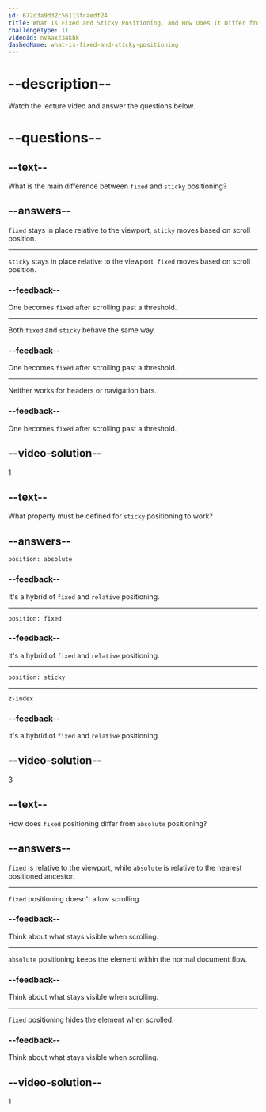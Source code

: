 ```yaml
---
id: 672c3a9d32c56113fcaedf24
title: What Is Fixed and Sticky Positioning, and How Does It Differ from Absolute Positioning?
challengeType: 11
videoId: nVAaxZ34khk
dashedName: what-is-fixed-and-sticky-positioning
---
```


# --description--

Watch the lecture video and answer the questions below.

# --questions--

## --text--

What is the main difference between `fixed` and `sticky` positioning?

## --answers--

`fixed` stays in place relative to the viewport, `sticky` moves based on scroll position.

---

`sticky` stays in place relative to the viewport, `fixed` moves based on scroll position.

### --feedback--

One becomes `fixed` after scrolling past a threshold.

---

Both `fixed` and `sticky` behave the same way.

### --feedback--

One becomes `fixed` after scrolling past a threshold.

---

Neither works for headers or navigation bars.

### --feedback--

One becomes `fixed` after scrolling past a threshold.

## --video-solution--

1

## --text--

What property must be defined for `sticky` positioning to work?

## --answers--

`position: absolute`

### --feedback--

It's a hybrid of `fixed` and `relative` positioning.

---

`position: fixed`

### --feedback--

It's a hybrid of `fixed` and `relative` positioning.

---

`position: sticky`

---

`z-index`

### --feedback--

It's a hybrid of `fixed` and `relative` positioning.

## --video-solution--

3

## --text--

How does `fixed` positioning differ from `absolute` positioning?

## --answers--

`fixed` is relative to the viewport, while `absolute` is relative to the nearest positioned ancestor.

---

`fixed` positioning doesn't allow scrolling.

### --feedback--

Think about what stays visible when scrolling.

---

`absolute` positioning keeps the element within the normal document flow.

### --feedback--

Think about what stays visible when scrolling.

---

`fixed` positioning hides the element when scrolled.

### --feedback--

Think about what stays visible when scrolling.

## --video-solution--

1
